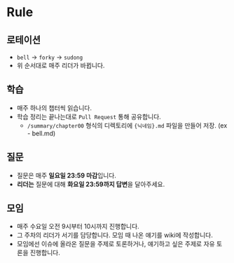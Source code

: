 # Rule

## 로테이션

- `bell` -> `forky` -> `sudong`
- 위 순서대로 매주 리더가 바뀝니다.

## 학습

- 매주 하나의 챕터씩 읽습니다.
- 학습 정리는 끝나는대로 `Pull Request` 통해 공유합니다.
  - `/summary/chapter00` 형식의 디렉토리에 `{닉네임}.md` 파일을 만들어 저장. (ex - bell.md)

## 질문

- 질문은 매주 **일요일 23:59 마감**입니다.
- **리더는** 질문에 대해 **화요일 23:59까지 답변**을 달아주세요.

## 모임

- 매주 수요일 오전 9시부터 10시까지 진행합니다.
- 그 주차의 리더가 서기를 담당합니다. 모임 때 나온 얘기를 wiki에 작성합니다.
- 모임에선 이슈에 올라온 질문을 주제로 토론하거나, 얘기하고 싶은 주제로 자유 토론을 진행합니다.
